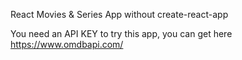 React Movies & Series App without create-react-app

You need an API KEY to try this app, you can get here https://www.omdbapi.com/
